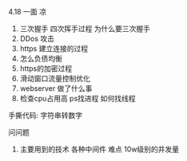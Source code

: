 4.18 一面 凉
1. 三次握手 四次挥手过程 为什么要三次握手
2. DDos 攻击
3. https 建立连接的过程
4. 怎么负债均衡
5. https的加密过程
6. 滑动窗口流量控制优化
7. webserver 做了什么事
8. 检查cpu占用高 ps找进程 如何找线程

手撕代码:
字符串转数字

问问题
1. 主要用到的技术 各种中间件 难点 10w级别的并发量